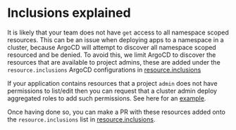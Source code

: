 # Inclusions explained

It is likely that your team does not have `get` access to all namespace scoped resources.
This can be an issue when deploying apps to a namespace in a cluster, because ArgoCD will
attempt to discover all namespace scoped resourced and be denied. To avoid this, we limit
ArgoCD to discover the resources that are available to project admins, these are added
under the `resource.inclusions` ArgoCD configurations in
[resource.inclusions](../manifests/overlays/prod/configs/argo_cm/resource.inclusions)

If your application contains resources that a project `admin` does not have permissions
to list/edit then you can request that a cluster admin deploy aggregated roles to add
such permissions. See here for an [example](https://github.com/argoproj/argo-events/blob/master/manifests/cluster-install/rbac/argo-events-aggregate-to-admin.yaml).

Once having done so, you can make a PR with these resources added onto the `resource.inclusions`
list in [resource.inclusions](../manifests/overlays/prod/configs/argo_cm/resource.inclusions).
